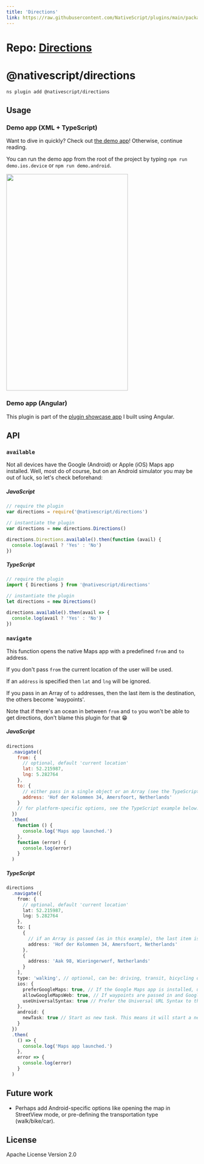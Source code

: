 ```yaml
---
title: 'Directions'
link: https://raw.githubusercontent.com/NativeScript/plugins/main/packages/directions/README.md
---
```


# Repo: [Directions](https://github.com/NativeScript/plugins/tree/main/packages/directions)

# @nativescript/directions

```cli
ns plugin add @nativescript/directions
```

## Usage

### Demo app (XML + TypeScript)

Want to dive in quickly? Check out [the demo app](demo)! Otherwise, continue reading.

You can run the demo app from the root of the project by typing `npm run demo.ios.device` or `npm run demo.android`.

<img src="https://raw.githubusercontent.com/EddyVerbruggen/@nativescript/directions/master/media/directions-animated.gif" width="320px" height="570px"/>

### Demo app (Angular)

This plugin is part of the [plugin showcase app](https://github.com/EddyVerbruggen/nativescript-pluginshowcase/tree/master/app/mapping) I built using Angular.

## API

### `available`

Not all devices have the Google (Android) or Apple (iOS) Maps app installed. Well, most do of course, but on an Android simulator you may be out of luck, so let's check beforehand:

##### JavaScript

```js
// require the plugin
var directions = require('@nativescript/directions')

// instantiate the plugin
var directions = new directions.Directions()

directions.Directions.available().then(function (avail) {
  console.log(avail ? 'Yes' : 'No')
})
```

##### TypeScript

```typescript
// require the plugin
import { Directions } from '@nativescript/directions'

// instantiate the plugin
let directions = new Directions()

directions.available().then(avail => {
  console.log(avail ? 'Yes' : 'No')
})
```

### `navigate`

This function opens the native Maps app with a predefined `from` and `to` address.

If you don't pass `from` the current location of the user will be used.

If an `address` is specified then `lat` and `lng` will be ignored.

If you pass in an Array of `to` addresses, then the last item is the destination, the others become 'waypoints'.

Note that if there's an ocean in between `from` and `to` you won't be able to get directions, don't blame this plugin for that 😁

##### JavaScript

```js
directions
  .navigate({
    from: {
      // optional, default 'current location'
      lat: 52.215987,
      lng: 5.282764
    },
    to: {
      // either pass in a single object or an Array (see the TypeScript example below)
      address: 'Hof der Kolommen 34, Amersfoort, Netherlands'
    }
    // for platform-specific options, see the TypeScript example below.
  })
  .then(
    function () {
      console.log('Maps app launched.')
    },
    function (error) {
      console.log(error)
    }
  )
```

##### TypeScript

```typescript
directions
  .navigate({
    from: {
      // optional, default 'current location'
      lat: 52.215987,
      lng: 5.282764
    },
    to: [
      {
        // if an Array is passed (as in this example), the last item is the destination, the addresses in between are 'waypoints'.
        address: 'Hof der Kolommen 34, Amersfoort, Netherlands'
      },
      {
        address: 'Aak 98, Wieringerwerf, Netherlands'
      }
    ],
    type: 'walking', // optional, can be: driving, transit, bicycling or walking
    ios: {
      preferGoogleMaps: true, // If the Google Maps app is installed, use that one instead of Apple Maps, because it supports waypoints. Default true.
      allowGoogleMapsWeb: true, // If waypoints are passed in and Google Maps is not installed, you can either open Apple Maps and the first waypoint is used as the to-address (the rest is ignored), or you can open Google Maps on web so all waypoints are shown (set this property to true). Default false.
      useUniversalSyntax: true // Prefer the Universal URL Syntax to the comgooglemaps:// url scheme. Useful if Google Maps does not load correctly.
    },
    android: {
      newTask: true // Start as new task. This means it will start a new history stack instead of using the current app. Default true.
    }
  })
  .then(
    () => {
      console.log('Maps app launched.')
    },
    error => {
      console.log(error)
    }
  )
```

## Future work

- Perhaps add Android-specific options like opening the map in StreetView mode, or pre-defining the transportation type (walk/bike/car).

## License

Apache License Version 2.0

